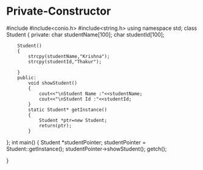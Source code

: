 # Private-Constructor
#include<iostream>
#include<conio.h>
#include<string.h>
using namespace std;
class Student
{
	private:
		char studentName[100];
		char studentId[100];
		
		Student()
		{
			strcpy(studentName,"Krishna");
			strcpy(studentId,"Thakur");
			
		}
		public:
			void showStudent()
			{
				cout<<"\nStudent Name :"<<studentName;
				cout<<"\nStudent Id :"<<studentId;
			}
			static Student* getInstance()
			{
				Student *ptr=new Student;
				return(ptr);
			}
};
int main()
{
	Student *studentPointer;
	studentPointer = Student::getInstance();
	studentPointer->showStudent();
	getch();
	
}
